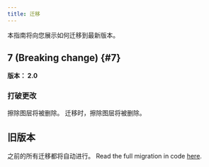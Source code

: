 ```yaml
---
title: 迁移
---
```


本指南将向您展示如何迁移到最新版本。

## 7 (Breaking change) {#7}

**版本： 2.0**

### 打破更改

擦除图层将被删除。 迁移时，擦除图层将被删除。

## 旧版本

之前的所有迁移都将自动进行。
Read the full migration in code [here](https://github.com/LinwoodDev/Butterfly/blob/95825da4ebbf9ded392c863da577666dbcdda45c/app/lib/models/converter.dart#L17).

